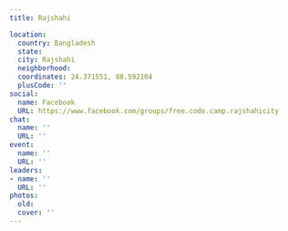 ```yaml
---
title: Rajshahi

location:
  country: Bangladesh
  state: 
  city: Rajshahi
  neighborhood: 
  coordinates: 24.371551, 88.592104
  plusCode: ''
social:
  name: Facebook
  URL: https://www.facebook.com/groups/free.code.camp.rajshahicity
chat:
  name: ''
  URL: ''
event:
  name: ''
  URL: ''
leaders:
- name: ''
  URL: ''
photos:
  old: 
  cover: ''
---
```

